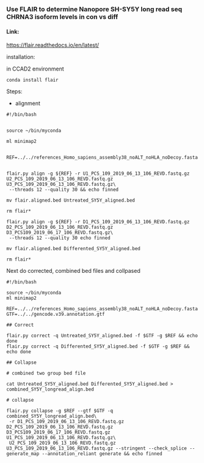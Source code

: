 ### Use FLAIR to determine Nanopore SH-SY5Y long read seq CHRNA3 isoform levels in con vs diff

#### Link:

https://flair.readthedocs.io/en/latest/

installation:

in CCAD2 environment

`conda install flair`

Steps:

- alignment

```
#!/bin/bash


source ~/bin/myconda

ml minimap2


REF=../../references_Homo_sapiens_assembly38_noALT_noHLA_noDecoy.fasta


flair.py align -g ${REF} -r U1_PCS_109_2019_06_13_106_REVD.fastq.gz  U2_PCS_109_2019_06_13_106_REVD.fastq.gz  U3_PCS_109_2019_06_13_106_REVD.fastq.gz\
 --threads 12 --quality 30 && echo finned

mv flair.aligned.bed Untreated_SY5Y_aligned.bed

rm flair*

flair.py align -g ${REF} -r D1_PCS_109_2019_06_13_106_REVD.fastq.gz D2_PCS_109_2019_06_13_106_REVD.fastq.gz D3_PCS109_2019_06_17_106_REVD.fastq.gz\
 --threads 12 --quality 30 echo finned

mv flair.aligned.bed Differented_SY5Y_aligned.bed

rm flair*

```

Next do corrected, combined bed files and collpased

```
#!/bin/bash

source ~/bin/myconda
ml minimap2

REF=../../references_Homo_sapiens_assembly38_noALT_noHLA_noDecoy.fasta
GTF=../../gencode.v39.annotation.gtf

## Correct

flair.py correct -q Untreated_SY5Y_aligned.bed -f $GTF -g $REF && echo done
flair.py correct -q Differented_SY5Y_aligned.bed -f $GTF -g $REF && echo done

## Collapse

# combined two group bed file

cat Untreated_SY5Y_aligned.bed Differented_SY5Y_aligned.bed > combined_SY5Y_longread_align.bed

# collapse

flair.py collapse -g $REF --gtf $GTF -q combined_SY5Y_longread_align.bed\
 -r D1_PCS_109_2019_06_13_106_REVD.fastq.gz D2_PCS_109_2019_06_13_106_REVD.fastq.gz D3_PCS109_2019_06_17_106_REVD.fastq.gz U1_PCS_109_2019_06_13_106_REVD.fastq.gz\
 U2_PCS_109_2019_06_13_106_REVD.fastq.gz U3_PCS_109_2019_06_13_106_REVD.fastq.gz --stringent --check_splice --generate_map --annotation_reliant generate && echo finned


```



